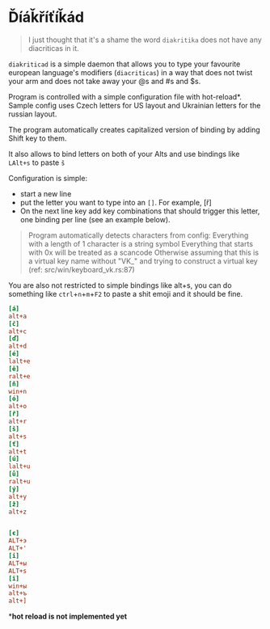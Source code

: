 # Ďíáǩříťíǩád

>I just thought that it's a shame the word `diakritika`
does not have any diacriticas in it.

`diakriticad` is a simple daemon that allows you to type your favourite european language's modifiers (`diacriticas`)
in a way that does not twist your arm and does not take away your @s and #s and $s.

Program is controlled with a simple configuration file with hot-reload*.
Sample config uses Czech letters for US layout and Ukrainian letters for the russian layout.

The program automatically creates capitalized version of binding by adding Shift key to them.

It also allows to bind letters on both of your Alts and use bindings like `LAlt+s` to paste `š`


Configuration is simple:
* start a new line
* put the letter you want to type into an `[]`. For example, [ř]
* On the next line key add key combinations that should trigger this letter, one binding per line (see an example below).
> Program automatically detects characters from config:
> Everything with a length of 1 character is a string symbol
> Everything that starts with 0x will be treated as a scancode
> Otherwise assuming that this is a virtual key name without "VK_" and trying to construct a virtual key (ref: src/win/keyboard_vk.rs:87)

You are also not restricted to simple bindings like alt+s, you can do something like `ctrl`+`n`+`m`+`F2` to paste a shit emoji and it should be fine.

```ini
[á]
alt+a
[č]
alt+c
[ď]
alt+d
[é]
lalt+e
[ě]
ralt+e
[ň]
win+n
[ó]
alt+o
[ř]
alt+r
[š]
alt+s
[ť]
alt+t
[ú]
lalt+u
[ů]
ralt+u
[ý]
alt+y
[ž]
alt+z


[є]
ALT+э
ALT+'
[і]
ALT+ы
ALT+s
[ї]
win+ы
alt+ъ
alt+]

```

***hot reload is not implemented yet**